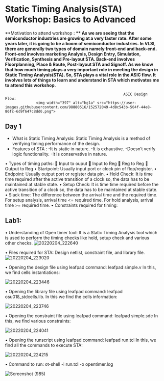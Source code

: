 
# Static Timing Analysis(STA) Workshop: Basics to Advanced
**Motivation to attend workshop **: ** As we are seeing that the semiconductor industries are growing at a very faster rate. After some years later, it is going to be a boom of semiconductor industries. In VLSI, there are generally two types of domain namely front-end and back-end.
Front-end involves marketing Analysis, Design Entry, Simulation, Verification, Synthesis and Pre-layout STA.
Back-end involves Floorplanning, Place & Route, Post-layout STA and Signoff.
As we know that how much timing plays a very important role in meeting the design in Static Timing Analysis(STA). So, STA plays a vital role in the ASIC flow. It involves lots of things to learn and understand in STA which motivates me to attend this workshop.**


                                                          ASIC Design Flow:
                  <img width="397" alt="bg1a" src="https://user-images.githubusercontent.com/98880516/152572049-4d8c543b-504f-44e8-86fc-6d9f647c8dd0.png">

## Day 1
-	What is Static Timing Analysis:  Static Timing Analysis is a method of verifying timing performance of the design.
-	Features of STA :
 -It is static in nature.
 -It is exhaustive.
 -Doesn’t verify logic functionality.
 -It is conservative in nature.

•	Types of timing paths:
	Input to ouput
	Input to Reg
	Reg to Reg
	Output to Reg
•	Startpoint:  Usually input port or clock pin of flop/register.
•	Endpoint:  Usually output port or register data pin.
•	Hold Check:  It is time time required after the active transition of a clock so, the data has to be maintained at stable state.
•	Setup Check:  It is time time required before the active transition of a clock so, the data has to be maintained at stable state.
•	Slack time: The difference between the arrival time and the required time. For setup analysis, arrival time <= required time. For hold analysis,  arrival time >= required time.
•	Constraints  required for timing: 


## Lab1:
•	Understanding of Open timer tool:  It is a Static Timing Analysis tool which is used to perform the timing checks like hold,  setup check and various other checks.
![20220204_222640](https://user-images.githubusercontent.com/98880516/152572709-95fced92-ec02-4042-9b17-8ec8074b369f.jpg)

•	Files required for STA: Design netlist, constraint file, and library file.
![20220204_223020](https://user-images.githubusercontent.com/98880516/152573059-79d1ef73-bff3-46e9-aafc-a989e89dfc89.jpg)

•	Opening the design file using leafpad command:  leafpad simple.v
In this, we find cells instantiations:

![20220204_223446](https://user-images.githubusercontent.com/98880516/152573255-c6d91514-e837-4547-a4ef-5e25745fb9aa.jpg)

•	Opening the library file using leafpad command:  leafpad osu018_stdcells.lib.
In this we find the cells information:

![20220204_223746](https://user-images.githubusercontent.com/98880516/152573536-afe35eca-83cf-434c-830c-26cc58decb05.jpg)

•	Opening the constraint  file using leafpad command:  leafpad simple.sdc
In this, we find various constraints:

![20220204_224041](https://user-images.githubusercontent.com/98880516/152573725-38c8352c-0a60-4daa-8a19-82afc5d615a8.jpg)

•	Opening the runscript using leafpad command: leafpad run.tcl
In this, we find all the commands to execute STA:

![20220204_224215](https://user-images.githubusercontent.com/98880516/152573994-9e796b04-093d-4421-88d8-e73356b2b9ae.jpg)

•	Command to run: ot-shell -i run.tcl -o opentimer.log

![Screenshot (985)](https://user-images.githubusercontent.com/98880516/152161941-d2cc4190-8049-42aa-bdf3-158f365bcbac.png)
